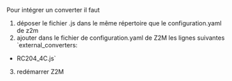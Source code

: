 Pour intégrer un converter il faut 
1. déposer le fichier .js dans le même répertoire que le configuration.yaml de z2m
2. ajouter dans le fichier de configuration.yaml de Z2M les lignes suivantes
`external_converters:
  - RC204_4C.js`
3. redémarrer Z2M